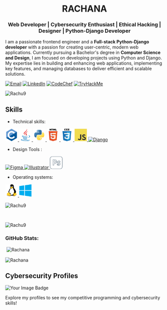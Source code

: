 



<h1 align="center">RACHANA</h1>
<h3 align="center"> Web Developer | Cybersecurity Enthusiast | Ethical Hacking | Designer | Python-Django Developer  </h3>


I am a passionate frontend engineer and a **Full-stack Python-Django developer** with a passion for creating user-centric, modern web applications. Currently pursuing a Bachelor's degree in **Computer Science and Design**, I am focused on developing projects using Python and Django. My expertise lies in building and enhancing web applications, implementing key features, and managing databases to deliver efficient and scalable solutions.




[![Email](https://img.shields.io/badge/Email-4al21cg043@gmail.com-orange)](mailto:4al21cg043@gmail.com)
[![LinkedIn](https://img.shields.io/badge/LinkedIn-Rachana-yellow)](https://www.linkedin.com/in/rachana-acharya-81390422a/)
 [![CodeChef](https://img.shields.io/badge/CodeChef-rachanaacharya-purple)](https://www.codechef.com/users/rachanaacharya)
 [![TryHackMe](https://img.shields.io/badge/TryHackMe-Acchu99-green)](https://tryhackme.com/p/Acchu99)
<p align="left"> <img src="https://komarev.com/ghpvc/?username=Rachu9&label=Profile%20views&color=0e75b6&style=flat" alt="Rachu9" /> </p>

</p>


## Skills

- Technical skills:
  

<p align="left"> <a href="https://www.cprogramming.com/" target="_blank" rel="noreferrer"> <img src="https://raw.githubusercontent.com/devicons/devicon/master/icons/c/c-original.svg" alt="C" width="40" height="40"/> </a> <a href="https://www.java.com" target="_blank" rel="noreferrer"> <img src="https://raw.githubusercontent.com/devicons/devicon/master/icons/java/java-original.svg" alt="Java" width="40" height="40"/> </a> <a href="https://www.python.org" target="_blank" rel="noreferrer"> <img src="https://raw.githubusercontent.com/devicons/devicon/master/icons/python/python-original.svg" alt="Python" width="40" height="40"/>  <a href="https://www.w3.org/html/" target="_blank" rel="noreferrer"> <img src="https://raw.githubusercontent.com/devicons/devicon/master/icons/html5/html5-original-wordmark.svg" alt="HTML5" width="40" height="40"/> </a> <a href="https://www.w3schools.com/css/" target="_blank" rel="noreferrer"> <img src="https://raw.githubusercontent.com/devicons/devicon/master/icons/css3/css3-original-wordmark.svg" alt="CSS3" width="40" height="40"/> </a> <a href="https://developer.mozilla.org/en-US/docs/Web/JavaScript" target="_blank" rel="noreferrer"> <img src="https://raw.githubusercontent.com/devicons/devicon/master/icons/javascript/javascript-original.svg" alt="JavaScript" width="40" height="40"/> </a> <a href="https://www.djangoproject.com/" target="_blank" rel="noreferrer"> <img src="https://cdn.worldvectorlogo.com/logos/django.svg" alt="Django" width="40" height="40"/> </a> </p>

- Design Tools :

<p align="left"> <a href="https://www.figma.com/" target="_blank" rel="noreferrer"> <img src="https://www.vectorlogo.zone/logos/figma/figma-icon.svg" alt="Figma" width="40" height="40"/> </a> <a href="https://www.adobe.com/in/products/illustrator.html" target="_blank" rel="noreferrer"> <img src="https://www.vectorlogo.zone/logos/adobe_illustrator/adobe_illustrator-icon.svg" alt="Illustrator" width="40" height="40"/> </a> <a href="https://www.photoshop.com/en" target="_blank" rel="noreferrer"> <img src="https://raw.githubusercontent.com/devicons/devicon/master/icons/photoshop/photoshop-line.svg" alt="Photoshop" width="40" height="40"/> </a> </p>

- Operating systems:

<p align="left"> <a href="https://www.linux.org/" target="_blank" rel="noreferrer"> <img src="https://raw.githubusercontent.com/devicons/devicon/master/icons/linux/linux-original.svg" alt="Linux" width="40" height="40"/> </a> <a href="https://www.microsoft.com/en-us/windows" target="_blank" rel="noreferrer"> <img src="https://raw.githubusercontent.com/devicons/devicon/master/icons/windows8/windows8-original.svg" alt="Windows" width="40" height="40"/> </a> </p>


<p><img align="center" src="https://github-readme-streak-stats.herokuapp.com/?user=Rachu9&" alt="Rachu9" /></p><br>
<p><img src="https://github-readme-stats.vercel.app/api/top-langs/?username=Rachu9&layout=compact&theme=tokyonight" alt="Rachu9" /></p>

<h3 align="left">GitHub Stats:</h3>

<p>&nbsp;<img align="center" src="https://github-readme-stats.vercel.app/api?username=Rachu9&show_icons=true&locale=en" alt="Rachana" /></p>

<p><img align="center" src="https://github-readme-streak-stats.herokuapp.com/?user=Rachu9&" alt="Rachana" /></p>

##  Cybersecurity Profiles


  <img src="https://tryhackme-badges.s3.amazonaws.com/RachuAcharya.png" alt="Your Image Badge" />



Explore my profiles to see my competitive programming and cybersecurity skills!

